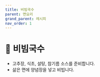 ```yaml
---
title: 비빔국수
parent: 면요리
grand_parent: 레시피
nav_order: 1
---
```


# 🍜 비빔국수

- 고추장, 식초, 설탕, 참기름 소스를 준비합니다.  
- 삶은 면에 양념장을 넣고 비빕니다.
